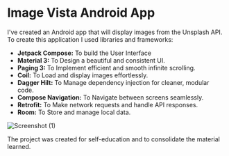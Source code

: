 # Image Vista Android App
I've created an Android app that will display images from the Unsplash API. To create this application I used libraries and frameworks:
- **Jetpack Compose:** To build the User Interface
- **Material 3:** To Design a beautiful and consistent UI.
- **Paging 3:** To Implement efficient and smooth infinite scrolling.
- **Coil:** To Load and display images effortlessly.
- **Dagger Hilt:** To Manage dependency injection for cleaner, modular code.
- **Compose Navigation:** To Navigate between screens seamlessly.
- **Retrofit:** To Make network requests and handle API responses.
- **Room:** To Store and manage local data.

![Screenshot (1)]()

The project was created for self-education and to consolidate the material learned.
